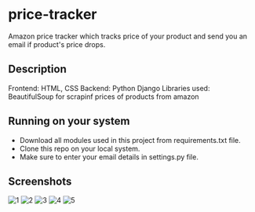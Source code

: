 # price-tracker
Amazon price tracker which tracks price of your product and send you an email if product's price drops.

## Description
Frontend: HTML, CSS
Backend: Python Django
Libraries used: BeautifulSoup for scrapinf prices of products from amazon

## Running on your system
* Download all modules used in this project from requirements.txt file.
* Clone this repo on your local system.
* Make sure to enter your email details in settings.py file.

## Screenshots
![1](https://user-images.githubusercontent.com/87118384/221402632-a0840649-cfb3-4f54-83cd-7344cf734b9b.PNG)
![2](https://user-images.githubusercontent.com/87118384/221402634-75a462b2-4504-4f0c-bc21-5ed8a28a79c8.PNG)
![3](https://user-images.githubusercontent.com/87118384/221402637-7c227b80-1301-4eec-9120-f627124cab9c.PNG)
![4](https://user-images.githubusercontent.com/87118384/221402640-70191268-0bb1-4abc-895d-29bac7aa158d.PNG)
![5](https://user-images.githubusercontent.com/87118384/221402647-92000d32-320a-451c-9eaa-c5344de84846.PNG)
